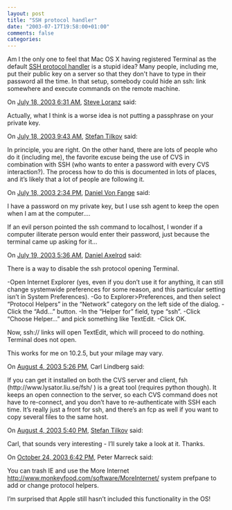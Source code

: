 ```yaml
---
layout: post
title: "SSH protocol handler"
date: "2003-07-17T19:58:00+01:00"
comments: false
categories: 
---
```


<p>Am I the only one to feel that Mac OS X having registered Terminal as the default <a href="http://rentzsch.com/macosx/sshProtocolHandler" title="rentzsch.com: ssh:// protocol handler">SSH protocol handler</a> is a stupid idea? Many people, including me, put their public key on a server so that they don't have to type in their password all the time. In that setup, somebody could hide an ssh: link  somewhere and execute commands on the remote machine.</p>
<section class="comments">

<div class="comment" id="comment-51">
On <a href="#comment-51" title="Permalink to this comment">July 18, 2003  6:31 AM</a>, <a href="http://www.king.net" title="http://www.king.net" rel="nofollow">Steve Loranz</a>
said:
<p>Actually, what I think is a worse idea is not putting a passphrase on your private key.</p>


<div class="comment" id="comment-52">
On <a href="#comment-52" title="Permalink to this comment">July 18, 2003  9:43 AM</a>, <a href="/en/staff/st/">Stefan Tilkov</a>
said:
<p>In principle, you are right. On the other hand, there are lots of people who do it (including me), the favorite excuse being the use of CVS in combination with SSH (who wants to enter a password with every CVS interaction?). The process how to do this is documented in lots of places, and it&#8217;s likely that a lot of people are following it.</p>


<div class="comment" id="comment-53">
On <a href="#comment-53" title="Permalink to this comment">July 18, 2003  2:34 PM</a>, <a href="http://www.braino.org" title="http://www.braino.org" rel="nofollow">Daniel Von Fange</a>
said:
<p>I have a password on my private key, but I use ssh agent to keep the open when I am at the computer&#8230;.</p>

<p>If an evil person pointed the ssh command to localhost, I wonder if a computer iliterate person would enter their password, just because the terminal came up asking for it&#8230;</p>


<div class="comment" id="comment-54">
On <a href="#comment-54" title="Permalink to this comment">July 19, 2003  5:36 AM</a>, <a href="http://danonline.net" title="http://danonline.net" rel="nofollow">Daniel Axelrod</a>
said:
<p>There is a way to disable the ssh protocol opening Terminal.</p>

<p>-Open Internet Explorer (yes, even if you don&#8217;t use it for anything, it can still change systemwide preferences for some reason, and this particular setting isn&#8217;t in System Preferences).
-Go to Explorer>Preferences, and then select &#8220;Protocol Helpers&#8221; in the &#8220;Network&#8221; category on the left side of the dialog.
-Click the &#8220;Add&#8230;&#8221; button.
-In the &#8220;Helper for&#8221; field, type &#8220;ssh&#8221;.
-Click &#8220;Choose Helper&#8230;&#8221; and pick something like TextEdit.
-Click OK.</p>

<p>Now, ssh:// links will open TextEdit, which will proceed to do nothing. Terminal does not open.</p>

<p>This works for me on 10.2.5, but your milage may vary.</p>


<div class="comment" id="comment-55">
On <a href="#comment-55" title="Permalink to this comment">August  4, 2003  5:26 PM</a>, Carl Lindberg
said:
<p>If you can get it installed on both the CVS server and client, fsh (http://www.lysator.liu.se/fsh/ ) is a great tool (requires python though).  It keeps an open connection to the server, so each CVS command does not have to re-connect, and you don&#8217;t have to re-authenticate with SSH each time.  It&#8217;s really just a front for ssh, and there&#8217;s an fcp as well if you want to copy several files to the same host.</p>


<div class="comment" id="comment-56">
On <a href="#comment-56" title="Permalink to this comment">August  4, 2003  5:40 PM</a>, <a href="/en/staff/st/">Stefan Tilkov</a>
said:
<p>Carl, that sounds very interesting - I&#8217;ll surely take a look at it. Thanks.</p>


<div class="comment" id="comment-57">
On <a href="#comment-57" title="Permalink to this comment">October 24, 2003  6:42 PM</a>, Peter Marreck
said:
<p>You can trash IE and use the More Internet <a href="http://www.monkeyfood.com/software/MoreInternet/" rel="nofollow" /><a href="http://www.monkeyfood.com/software/MoreInternet/" rel="nofollow">http://www.monkeyfood.com/software/MoreInternet/</a> system prefpane to add or change protocol helpers.</p>

<p>I&#8217;m surprised that Apple still hasn&#8217;t included this functionality in the OS!</p>


</section>

